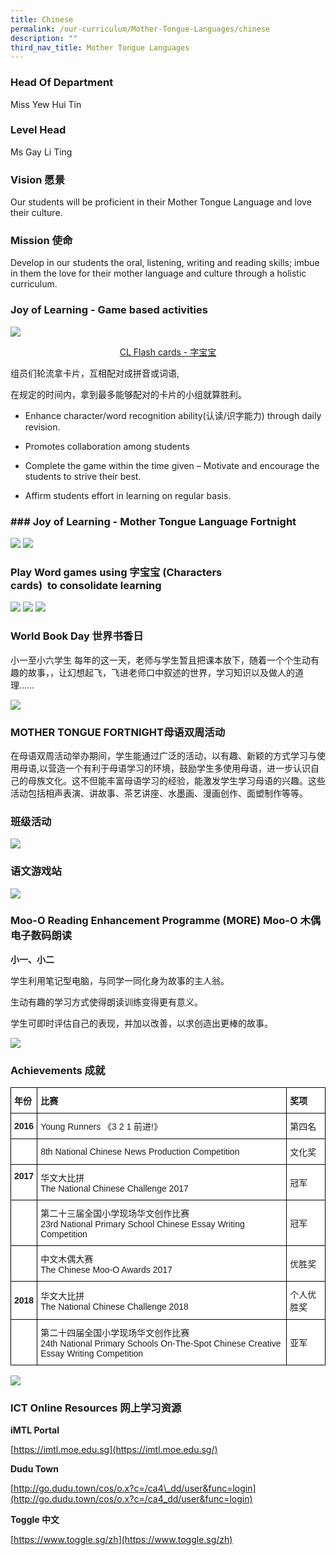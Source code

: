 ```yaml
---
title: Chinese
permalink: /our-curriculum/Mother-Tongue-Languages/chinese
description: ""
third_nav_title: Mother Tongue Languages
---
```

### Head Of Department

Miss Yew Hui Tin

  

### Level Head

Ms Gay Li Ting

  

### Vision 愿景

Our students will be proficient in their Mother Tongue Language and love their culture.

### Mission 使命

Develop in our students the oral, listening, writing and reading skills; imbue in them the love for their mother language and culture through a holistic curriculum.

  

### Joy of Learning - Game based activities

![](/images/CL%201.png)

<center><u>CL Flash cards - 字宝宝</center></u>


组员们轮流拿卡片，互相配对成拼音或词语,

在规定的时间内，拿到最多能够配对的卡片的小组就算胜利。

* Enhance character/word recognition ability(认读/识字能力) through daily revision.

* Promotes collaboration among students

* Complete the game within the time given – Motivate and encourage the students to strive their best.

* Affirm students effort in learning on regular basis.

### ### Joy of Learning - Mother Tongue Language Fortnight

![](/images/CL%202.png)
![](/images/CL3.png)

### Play Word games using 字宝宝 (Characters cards)  to consolidate learning

![](/images/CL4.png)
![](/images/CL5.jpg)
![](/images/CL6.jpg)

### World Book Day 世界书香日

小一至小六学生 每年的这一天，老师与学生暂且把课本放下，随着一个个生动有趣的故事，，让幻想起飞，飞进老师口中叙述的世界，学习知识以及做人的道理……

![](/images/CL7.png)

### MOTHER TONGUE FORTNIGHT母语双周活动

在母语双周活动举办期间，学生能通过广泛的活动，以有趣、新颖的方式学习与使用母语,以营造一个有利于母语学习的环境，鼓励学生多使用母语，进一步认识自己的母族文化。这不但能丰富母语学习的经验，能激发学生学习母语的兴趣。这些活动包括相声表演、讲故事、茶艺讲座、水墨画、漫画创作、面塑制作等等。


### 班级活动

![](/images/CL8.png)

### 语文游戏站

![](/images/CL9.png)

### Moo-O Reading Enhancement Programme (MORE) Moo-O 木偶电子数码朗读

**小一、小二**

学生利用笔记型电脑，与同学一同化身为故事的主人翁。

生动有趣的学习方式使得朗读训练变得更有意义。

学生可即时评估自己的表现，并加以改善，以求创造出更棒的故事。

![](/images/CL10.png)

### Achievements 成就

<style type="text/css">
.tg  {border-collapse:collapse;border-spacing:0;}
.tg td{border-color:black;border-style:solid;border-width:1px;font-family:Arial, sans-serif;font-size:14px;
  overflow:hidden;padding:10px 5px;word-break:normal;}
.tg th{border-color:black;border-style:solid;border-width:1px;font-family:Arial, sans-serif;font-size:14px;
  font-weight:normal;overflow:hidden;padding:10px 5px;word-break:normal;}
.tg .tg-8rcp{background-color:#FFF;font-weight:bold;text-align:left;vertical-align:middle}
.tg .tg-dgl5{background-color:#FFF;font-weight:bold;text-align:left;vertical-align:top}
.tg .tg-zr06{background-color:#FFF;text-align:left;vertical-align:middle}
.tg .tg-f4yw{background-color:#FFF;text-align:center;vertical-align:middle}
</style>
<table class="tg">
<thead>
  <tr>
    <th class="tg-dgl5">年份<br></th>
    <th class="tg-dgl5">比赛</th>
    <th class="tg-dgl5">奖项</th>
  </tr>
</thead>
<tbody>
  <tr>
    <td class="tg-8rcp"> 2016</td>
    <td class="tg-zr06"> Young Runners 《3 2 1 前进!》</td>
    <td class="tg-zr06">第四名 </td>
  </tr>
  <tr>
    <td class="tg-f4yw"> </td>
    <td class="tg-zr06"> 8th National Chinese News Production Competition</td>
    <td class="tg-zr06"> 文化奖</td>
  </tr>
  <tr>
    <td class="tg-dgl5"> 2017</td>
    <td class="tg-zr06"> 华文大比拼<br>The National Chinese Challenge 2017</td>
    <td class="tg-zr06">冠军 </td>
  </tr>
  <tr>
    <td class="tg-f4yw"> </td>
    <td class="tg-zr06">第二十三届全国小学现场华文创作比赛<br>23rd National Primary School Chinese Essay Writing Competition </td>
    <td class="tg-zr06"> 冠军</td>
  </tr>
  <tr>
    <td class="tg-f4yw"> </td>
    <td class="tg-zr06">中文木偶大赛<br>The Chinese Moo-O Awards 2017 </td>
    <td class="tg-zr06"> 优胜奖</td>
  </tr>
  <tr>
    <td class="tg-8rcp"> 2018</td>
    <td class="tg-zr06"> 华文大比拼<br>The National Chinese Challenge 2018</td>
    <td class="tg-zr06">个人优胜奖</td>
  </tr>
  <tr>
    <td class="tg-f4yw"> </td>
    <td class="tg-zr06"> 第二十四届全国小学现场华文创作比赛<br>24th National Primary Schools On-The-Spot Chinese Creative Essay Writing Competition</td>
    <td class="tg-zr06"> 亚军</td>
  </tr>
</tbody>
</table>

![](/images/NChiChallenge.jpg)

### ICT Online Resources 网上学习资源

**iMTL Portal**

[https://imtl.moe.edu.sg](https://imtl.moe.edu.sg/)

**Dudu Town**  

[http://go.dudu.town/cos/o.x?c=/ca4\_dd/user&func=login](http://go.dudu.town/cos/o.x?c=/ca4_dd/user&func=login)

**Toggle 中文**

[https://www.toggle.sg/zh](https://www.toggle.sg/zh)